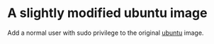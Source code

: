 # A slightly modified ubuntu image
Add a normal user with sudo privilege to the original [ubuntu](https://hub.docker.com/_/ubuntu/) image.
